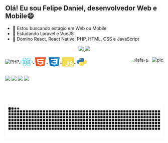 ## Olá! Eu sou Felipe Daniel, desenvolvedor Web e Mobile😄

- 🔭 Estou buscando estágio em Web ou Mobile
- 🌱 Estudando Laravel e VueJS
- 🏅 Domino React, React Native, PHP, HTML, CSS e JavaScript

<div align="center">
  <a href="https://github.com/Felipe-Daniel">
  <img height="180em" src="https://github-readme-stats.vercel.app/api?username=Felipe-Daniel&show_icons=true&theme=merko&include_all_commits=true&count_private=true"/>
  <img height="180em" src="https://github-readme-stats.vercel.app/api/top-langs/?username=Felipe-Daniel&layout=compact&langs_count=7&theme=merko"/>
</div>
<div style="display: inline_block"><br>

  <img align="center" alt="PHP" height="30" width="40" src="https://cdn.jsdelivr.net/gh/devicons/devicon/icons/php/php-original.svg">
  <img align="center" alt="React" height="30" width="40" src="https://raw.githubusercontent.com/devicons/devicon/master/icons/react/react-original.svg">
  <img align="center" alt="HTML" height="30" width="40" src="https://raw.githubusercontent.com/devicons/devicon/master/icons/html5/html5-original.svg">
  <img align="center" alt="CSS" height="30" width="40" src="https://raw.githubusercontent.com/devicons/devicon/master/icons/css3/css3-original.svg">
  <img align="center" alt="Js" height="30" width="40" src="https://raw.githubusercontent.com/devicons/devicon/master/icons/javascript/javascript-plain.svg">
  <img align="center" alt="Python" height="30" width="40" src="https://raw.githubusercontent.com/devicons/devicon/master/icons/python/python-original.svg">
  <img align="right" alt="pic" src="https://cdn.discordapp.com/attachments/992261885502173224/1013937063588012072/ezgif.com-gif-maker.gif">
   <img align="right" alt="Rafa-pic" height="150" style="border-radius:50px;" src="https://cdn.discordapp.com/attachments/992261885502173224/1013972736487456889/output-onlinepngtools.png?width=676&height=676">
</div>
  
  ##
 
<div> 
  <a href = "mailto:felipedanielobmep2014@yahoo.com.br"><img src="https://img.shields.io/badge/-Gmail-%23333?style=for-the-badge&logo=gmail&logoColor=white" target="_blank"></a>
  <a href="https://www.linkedin.com/in/felipe-fran%C3%A7a-a64048218/" target="_blank"><img src="https://img.shields.io/badge/-LinkedIn-%230077B5?style=for-the-badge&logo=linkedin&logoColor=white" target="_blank"></a>
   <a href="https://t.me/#5393921199" target="_blank"><img src="https://img.shields.io/badge/Telegram-2CA5E0?style=for-the-badge&logo=telegram&logoColor=white" target="_blank"></a> 
     <a href="https://api.whatsapp.com/send?phone=5575991196164" target="_blank"><img src="https://img.shields.io/badge/WhatsApp-25D366?style=for-the-badge&logo=whatsapp&logoColor=white" target="_blank"></a> 
  

 
  ![Snake animation](https://github.com/Felipe-Daniel/Felipe-Daniel/blob/output/github-contribution-grid-snake.svg)
 
</div>
